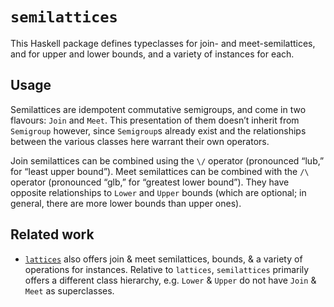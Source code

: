 # `semilattices`

This Haskell package defines typeclasses for join- and meet-semilattices, and for upper and lower bounds, and a variety of instances for each.


## Usage

Semilattices are idempotent commutative semigroups, and come in two flavours: `Join` and `Meet`. This presentation of them doesn’t inherit from `Semigroup` however, since `Semigroup`s already exist and the relationships between the various classes here warrant their own operators.

Join semilattices can be combined using the `\/` operator (pronounced “lub,” for “least upper bound”). Meet semilattices can be combined with the `/\` operator (pronounced “glb,” for “greatest lower bound”). They have opposite relationships to `Lower` and `Upper` bounds (which are optional; in general, there are more lower bounds than upper ones).


## Related work

- [`lattices`](http://hackage.haskell.org/package/lattices) also offers join & meet semilattices, bounds, & a variety of operations for instances. Relative to `lattices`, `semilattices` primarily offers a different class hierarchy, e.g. `Lower` & `Upper` do not have `Join` & `Meet` as superclasses.
